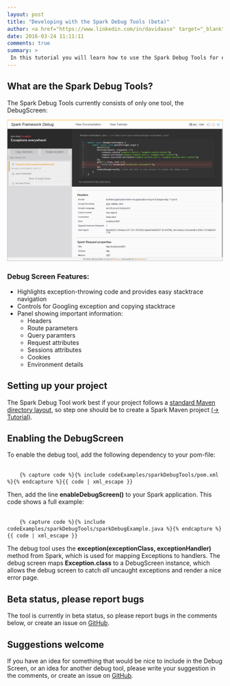 ```yaml
---
layout: post
title: "Developing with the Spark Debug Tools (beta)"
author: <a href="https://www.linkedin.com/in/davidaase" target="_blank">David Åse</a>
date: 2016-03-24 11:11:11
comments: true
summary: >
 In this tutorial you will learn how to use the Spark Debug Tools for easier development.
---
```


## What are the Spark Debug Tools?
The Spark Debug Tools currently consists of only one tool, the DebugScreen:

<img src="/img/posts/sparkDebugTools/sparkDebugScreen.png" alt="Spark Debug Tool">

### Debug Screen Features:

- Highlights exception-throwing code and provides easy stacktrace navigation
- Controls for Googling exception and copying stacktrace
- Panel showing important information:
  - Headers
  - Route parameters
  - Query paramters
  - Request attributes
  - Sessions attributes
  - Cookies 
  - Environment details

## Setting up your project

The Spark Debug Tool work best if your project follows a <a href="https://maven.apache.org/guides/introduction/introduction-to-the-standard-directory-layout.html" target="_blank">standard Maven directory layout</a>, 
so step one should be to create a Spark Maven project <a href="/2015/04/02/setting-up-a-spark-project-with-maven.html" target="_blank">(→ Tutorial)</a>.

## Enabling the DebugScreen
To enable the debug tool, add the following dependency to your pom-file:
<pre><code class="language-markup">
    {% capture code %}{% include codeExamples/sparkDebugTools/pom.xml %}{% endcapture %}{{ code | xml_escape }}
</code></pre>
Then, add the line **enableDebugScreen()** to your Spark application. This code shows a full example:

<pre><code class="language-java">
    {% capture code %}{% include codeExamples/sparkDebugTools/sparkDebugExample.java %}{% endcapture %}{{ code | xml_escape }}
</code></pre>

The debug tool uses the **exception(exceptionClass, exceptionHandler)** method from Spark, which is used for mapping Exceptions to handlers. The debug screen maps **Exception.class** to a DebugScreen instance, which allows the debug screen to catch *all* uncaught exceptions and render a nice error page.

## Beta status, please report bugs

The tool is currently in beta status, so please report bugs in the comments below, or create an issue on <a href="https://github.com/perwendel/spark-debug-tools/issues" target="_blank">GitHub</a>.

## Suggestions welcome

If you have an idea for something that would be nice to include in the Debug Screen, or an idea for another debug tool, please write your suggestion in the comments, or create an issue on <a href="https://github.com/perwendel/spark-debug-tools/issues" target="_blank">GitHub</a>.
